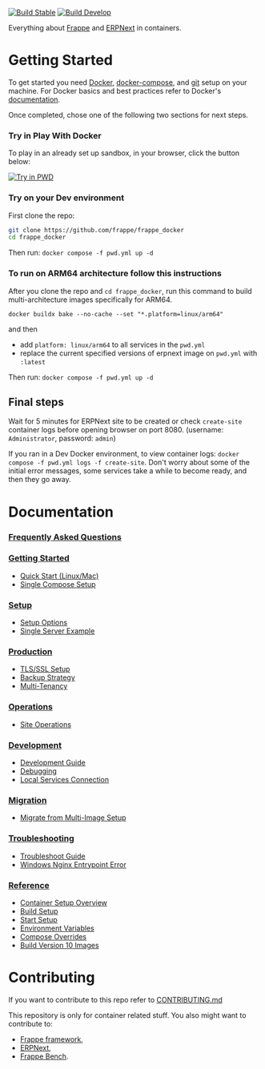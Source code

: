 [![Build Stable](https://github.com/frappe/frappe_docker/actions/workflows/build_stable.yml/badge.svg)](https://github.com/frappe/frappe_docker/actions/workflows/build_stable.yml)
[![Build Develop](https://github.com/frappe/frappe_docker/actions/workflows/build_develop.yml/badge.svg)](https://github.com/frappe/frappe_docker/actions/workflows/build_develop.yml)

Everything about [Frappe](https://github.com/frappe/frappe) and [ERPNext](https://github.com/frappe/erpnext) in containers.

# Getting Started

To get started you need [Docker](https://docs.docker.com/get-docker/), [docker-compose](https://docs.docker.com/compose/), and [git](https://docs.github.com/en/get-started/getting-started-with-git/set-up-git) setup on your machine. For Docker basics and best practices refer to Docker's [documentation](http://docs.docker.com).

Once completed, chose one of the following two sections for next steps.

### Try in Play With Docker

To play in an already set up sandbox, in your browser, click the button below:

<a href="https://labs.play-with-docker.com/?stack=https://raw.githubusercontent.com/frappe/frappe_docker/main/pwd.yml">
  <img src="https://raw.githubusercontent.com/play-with-docker/stacks/master/assets/images/button.png" alt="Try in PWD"/>
</a>

### Try on your Dev environment

First clone the repo:

```sh
git clone https://github.com/frappe/frappe_docker
cd frappe_docker
```

Then run: `docker compose -f pwd.yml up -d`

### To run on ARM64 architecture follow this instructions

After you clone the repo and `cd frappe_docker`, run this command to build multi-architecture images specifically for ARM64.

`docker buildx bake --no-cache --set "*.platform=linux/arm64"`

and then

- add `platform: linux/arm64` to all services in the `pwd.yml`
- replace the current specified versions of erpnext image on `pwd.yml` with `:latest`

Then run: `docker compose -f pwd.yml up -d`

## Final steps

Wait for 5 minutes for ERPNext site to be created or check `create-site` container logs before opening browser on port 8080. (username: `Administrator`, password: `admin`)

If you ran in a Dev Docker environment, to view container logs: `docker compose -f pwd.yml logs -f create-site`. Don't worry about some of the initial error messages, some services take a while to become ready, and then they go away.

# Documentation

### [Frequently Asked Questions](https://github.com/frappe/frappe_docker/wiki/Frequently-Asked-Questions)

### [Getting Started](#getting-started)

- [Quick Start (Linux/Mac)](docs/01-getting-started/01-quick-start-linux-mac.md)
- [Single Compose Setup](docs/01-getting-started/02-single-compose-setup.md)

### [Setup](#setup)

- [Setup Options](docs/02-setup/01-setup-options.md)
- [Single Server Example](docs/02-setup/02-single-server-example.md)

### [Production](#production)

- [TLS/SSL Setup](docs/03-production/01-tls-ssl-setup.md)
- [Backup Strategy](docs/03-production/02-backup-strategy.md)
- [Multi-Tenancy](docs/03-production/03-multi-tenancy.md)

### [Operations](#operations)

- [Site Operations](docs/04-operations/01-site-operations.md)

### [Development](#development)

- [Development Guide](docs/05-development/01-development.md)
- [Debugging](docs/05-development/02-debugging.md)
- [Local Services Connection](docs/05-development/03-local-services-connection.md)

### [Migration](#migration)

- [Migrate from Multi-Image Setup](docs/06-migration/01-migrate-from-multi-image-setup.md)

### [Troubleshooting](#troubleshooting)

- [Troubleshoot Guide](docs/07-troubleshooting/01-troubleshoot.md)
- [Windows Nginx Entrypoint Error](docs/07-troubleshooting/02-windows-nginx-entrypoint-error.md)

### [Reference](#reference)

- [Container Setup Overview](docs/08-reference/container-setup/01-overview.md)
- [Build Setup](docs/08-reference/container-setup/02-build-setup.md)
- [Start Setup](docs/08-reference/container-setup/03-start-setup.md)
- [Environment Variables](docs/08-reference/container-setup/04-env-variables.md)
- [Compose Overrides](docs/08-reference/container-setup/05-overrides.md)
- [Build Version 10 Images](docs/08-reference/01-build-version-10-images.md)

# Contributing

If you want to contribute to this repo refer to [CONTRIBUTING.md](CONTRIBUTING.md)

This repository is only for container related stuff. You also might want to contribute to:

- [Frappe framework](https://github.com/frappe/frappe#contributing),
- [ERPNext](https://github.com/frappe/erpnext#contributing),
- [Frappe Bench](https://github.com/frappe/bench).
